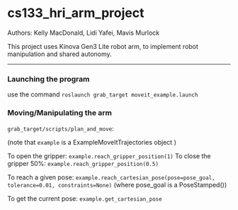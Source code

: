 # cs133_hri_arm_project
Authors: Kelly MacDonald, Lidi Yafei, Mavis Murlock

This project uses Kinova Gen3 Lite robot arm, to implement robot manipulation and shared autonomy.

-----
### Launching the program
use the command `roslaunch grab_target moveit_example.launch`

### Moving/Manipulating the arm
`grab_target/scripts/plan_and_move`:

  (note that `example` is a ExampleMoveItTrajectories object )

  To open the gripper: `example.reach_gripper_position(1)`
  To close the gripper 50%: `example.reach_gripper_position(0.5)`

  To reach a given pose: `example.reach_cartesian_pose(pose=pose_goal, tolerance=0.01, constraints=None)`
  (where pose_goal is a PoseStamped())

  To get the current pose: `example.get_cartesian_pose`

